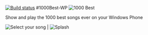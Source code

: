 [![Build status](https://ci.appveyor.com/api/projects/status/qkbxr8tymyxj0ced?svg=true)](https://ci.appveyor.com/project/kalkie/1000best-wp)
#1000Best-WP
![1000 Best](http://cdn.marketplaceimages.windowsphone.com/v8/images/a055fdad-4732-4f7c-9abe-64fd66575595?imageType=ws_icon_large)

Show and play the 1000 best songs ever on your Windows Phone

![Select your song](http://cdn.marketplaceimages.windowsphone.com/v8/images/3fcffc22-a1e3-44df-8529-0088a5ebef02?imageType=ws_screenshot_large&rotation=0) | ![Splash](http://cdn.marketplaceimages.windowsphone.com/v8/images/a5c6cb3c-f78c-42b0-9adb-b8c781c94bc9?imageType=ws_screenshot_large&rotation=0)
